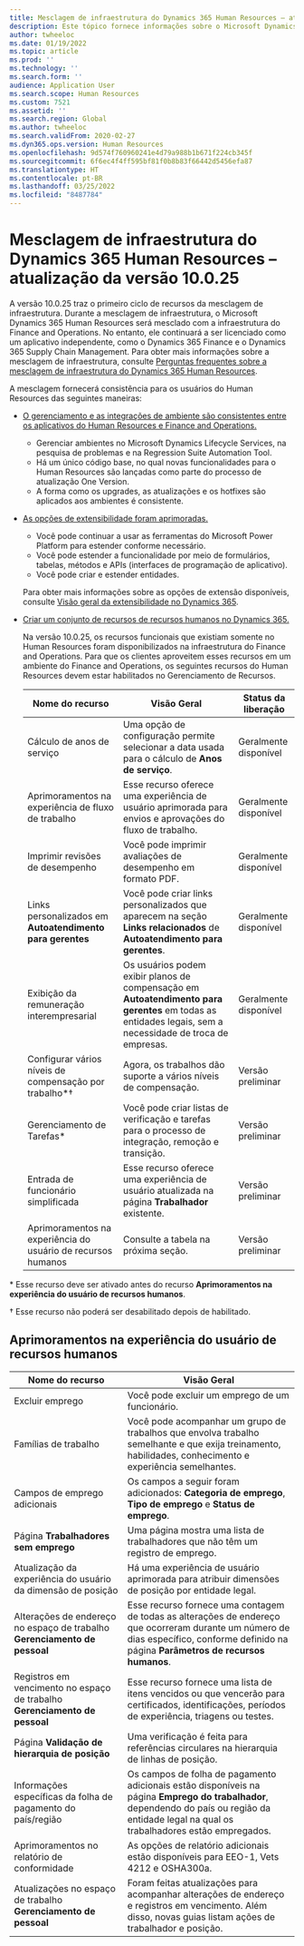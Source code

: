 ```yaml
---
title: Mesclagem de infraestrutura do Dynamics 365 Human Resources – atualização da versão 10.0.25
description: Este tópico fornece informações sobre o Microsoft Dynamics 365 Human Resources versão 10.0.25, que traz o primeiro ciclo de recursos na mesclagem de infraestrutura.
author: twheeloc
ms.date: 01/19/2022
ms.topic: article
ms.prod: ''
ms.technology: ''
ms.search.form: ''
audience: Application User
ms.search.scope: Human Resources
ms.custom: 7521
ms.assetid: ''
ms.search.region: Global
ms.author: twheeloc
ms.search.validFrom: 2020-02-27
ms.dyn365.ops.version: Human Resources
ms.openlocfilehash: 9d574f760960241e4d79a988b1b671f224cb345f
ms.sourcegitcommit: 6f6ec4f4ff595bf81f0b8b83f66442d5456efa87
ms.translationtype: HT
ms.contentlocale: pt-BR
ms.lasthandoff: 03/25/2022
ms.locfileid: "8487784"
---
```

# <a name="dynamics-365-human-resources-infrastructure-merge---release-10025-update"></a>Mesclagem de infraestrutura do Dynamics 365 Human Resources – atualização da versão 10.0.25

A versão 10.0.25 traz o primeiro ciclo de recursos da mesclagem de infraestrutura. Durante a mesclagem de infraestrutura, o Microsoft Dynamics 365 Human Resources será mesclado com a infraestrutura do Finance and Operations. No entanto, ele continuará a ser licenciado como um aplicativo independente, como o Dynamics 365 Finance e o Dynamics 365 Supply Chain Management. Para obter mais informações sobre a mesclagem de infraestrutura, consulte [Perguntas frequentes sobre a mesclagem de infraestrutura do Dynamics 365 Human Resources](../human-resources/hr-infrastructure-merge-faq.md).

A mesclagem fornecerá consistência para os usuários do Human Resources das seguintes maneiras:

- [O gerenciamento e as integrações de ambiente são consistentes entre os aplicativos do Human Resources e Finance and Operations.](/dynamics365-release-plan/2021wave2/human-resources/dynamics365-human-resources/consistent-environment-management-integrations-between-human-resources-finance-operations-apps)

    - Gerenciar ambientes no Microsoft Dynamics Lifecycle Services, na pesquisa de problemas e na Regression Suite Automation Tool.
    - Há um único código base, no qual novas funcionalidades para o Human Resources são lançadas como parte do processo de atualização One Version.
    - A forma como os upgrades, as atualizações e os hotfixes são aplicados aos ambientes é consistente.

- [As opções de extensibilidade foram aprimoradas.](/dynamics365-release-plan/2021wave2/human-resources/dynamics365-human-resources/improve-extensibility-options)

    - Você pode continuar a usar as ferramentas do Microsoft Power Platform para estender conforme necessário.
    - Você pode estender a funcionalidade por meio de formulários, tabelas, métodos e APIs (interfaces de programação de aplicativo).
    - Você pode criar e estender entidades.

    Para obter mais informações sobre as opções de extensão disponíveis, consulte [Visão geral da extensibilidade no Dynamics 365](../fin-ops-core/dev-itpro/extensibility/extensibility-home-page.md).

- [Criar um conjunto de recursos de recursos humanos no Dynamics 365.](/dynamics365-release-plan/2021wave2/human-resources/dynamics365-human-resources/create-one-set-human-resources-capabilities-within-dynamics-365)

    Na versão 10.0.25, os recursos funcionais que existiam somente no Human Resources foram disponibilizados na infraestrutura do Finance and Operations. Para que os clientes aproveitem esses recursos em um ambiente do Finance and Operations, os seguintes recursos do Human Resources devem estar habilitados no Gerenciamento de Recursos.

    | Nome do recurso | Visão Geral | Status da liberação | 
    |--------------|----------|----------------| 
    | Cálculo de anos de serviço | Uma opção de configuração permite selecionar a data usada para o cálculo de **Anos de serviço**. | Geralmente disponível | 
    | Aprimoramentos na experiência de fluxo de trabalho | Esse recurso oferece uma experiência de usuário aprimorada para envios e aprovações do fluxo de trabalho. | Geralmente disponível | 
    | Imprimir revisões de desempenho | Você pode imprimir avaliações de desempenho em formato PDF. | Geralmente disponível | 
    | Links personalizados em **Autoatendimento para gerentes** | Você pode criar links personalizados que aparecem na seção **Links relacionados** de **Autoatendimento para gerentes**. | Geralmente disponível | 
    | Exibição da remuneração interempresarial | Os usuários podem exibir planos de compensação em **Autoatendimento para gerentes** em todas as entidades legais, sem a necessidade de troca de empresas. | Geralmente disponível | 
    | Configurar vários níveis de compensação por trabalho\*&dagger; | Agora, os trabalhos dão suporte a vários níveis de compensação. | Versão preliminar | 
    | Gerenciamento de Tarefas\* | Você pode criar listas de verificação e tarefas para o processo de integração, remoção e transição. | Versão preliminar | 
    | Entrada de funcionário simplificada | Esse recurso oferece uma experiência de usuário atualizada na página **Trabalhador** existente. | Versão preliminar | 
    | Aprimoramentos na experiência do usuário de recursos humanos | Consulte a tabela na próxima seção.  | Versão preliminar | 

\* Esse recurso deve ser ativado antes do recurso **Aprimoramentos na experiência do usuário de recursos humanos**.

&dagger; Esse recurso não poderá ser desabilitado depois de habilitado.

## <a name="human-resource-user-experience-enhancements"></a>Aprimoramentos na experiência do usuário de recursos humanos

| Nome do recurso | Visão Geral | 
|--------------|----------| 
| Excluir emprego | Você pode excluir um emprego de um funcionário. | 
| Famílias de trabalho | Você pode acompanhar um grupo de trabalhos que envolva trabalho semelhante e que exija treinamento, habilidades, conhecimento e experiência semelhantes. | 
| Campos de emprego adicionais | Os campos a seguir foram adicionados: **Categoria de emprego**, **Tipo de emprego** e **Status de emprego**. | 
| Página **Trabalhadores sem emprego** | Uma página mostra uma lista de trabalhadores que não têm um registro de emprego. | 
| Atualização da experiência do usuário da dimensão de posição | Há uma experiência de usuário aprimorada para atribuir dimensões de posição por entidade legal. | 
| Alterações de endereço no espaço de trabalho **Gerenciamento de pessoal** | Esse recurso fornece uma contagem de todas as alterações de endereço que ocorreram durante um número de dias específico, conforme definido na página **Parâmetros de recursos humanos**. | 
| Registros em vencimento no espaço de trabalho **Gerenciamento de pessoal** | Esse recurso fornece uma lista de itens vencidos ou que vencerão para certificados, identificações, períodos de experiência, triagens ou testes. | 
| Página **Validação de hierarquia de posição** | Uma verificação é feita para referências circulares na hierarquia de linhas de posição. | 
| Informações específicas da folha de pagamento do país/região | Os campos de folha de pagamento adicionais estão disponíveis na página **Emprego do trabalhador**, dependendo do país ou região da entidade legal na qual os trabalhadores estão empregados. | 
| Aprimoramentos no relatório de conformidade | As opções de relatório adicionais estão disponíveis para EEO-1, Vets 4212 e OSHA300a. | 
| Atualizações no espaço de trabalho **Gerenciamento de pessoal** | Foram feitas atualizações para acompanhar alterações de endereço e registros em vencimento. Além disso, novas guias listam ações de trabalhador e posição. | 
